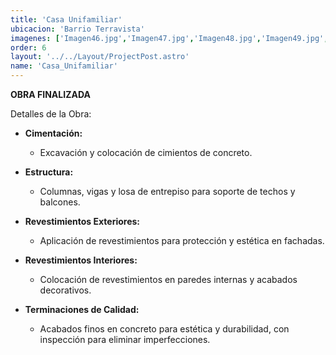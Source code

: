 ```yaml
---
title: 'Casa Unifamiliar'
ubicacion: 'Barrio Terravista'
imagenes: ['Imagen46.jpg','Imagen47.jpg','Imagen48.jpg','Imagen49.jpg','Imagen50.jpg','Imagen51.jpg','Imagen52.jpg']
order: 6
layout: '../../Layout/ProjectPost.astro'
name: 'Casa_Unifamiliar'
---
```


**OBRA FINALIZADA**

Detalles de la Obra:

- **Cimentación:**
  - Excavación y colocación de cimientos de concreto.

- **Estructura:**
  - Columnas, vigas y losa de entrepiso para soporte de techos y balcones.

- **Revestimientos Exteriores:**
  - Aplicación de revestimientos para protección y estética en fachadas.

- **Revestimientos Interiores:**
  - Colocación de revestimientos en paredes internas y acabados decorativos.

- **Terminaciones de Calidad:**
  - Acabados finos en concreto para estética y durabilidad, con inspección para eliminar imperfecciones.
